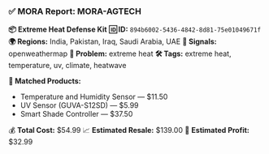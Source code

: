 ### ✅ MORA Report: MORA-AGTECH

**📦 Extreme Heat Defense Kit**
**🆔 ID:** `894b6002-5436-4842-8d81-75e01049671f`
**🌍 Regions:** India, Pakistan, Iraq, Saudi Arabia, UAE
**📶 Signals:** openweathermap
**🌾 Problem:** extreme heat
**🛠️ Tags:** extreme heat, temperature, uv, climate, heatwave

**🧠 Matched Products:**
- Temperature and Humidity Sensor — $11.50
- UV Sensor (GUVA-S12SD) — $5.99
- Smart Shade Controller — $37.50

💰 **Total Cost:** $54.99
📈 **Estimated Resale:** $139.00
💸 **Estimated Profit:** $32.99